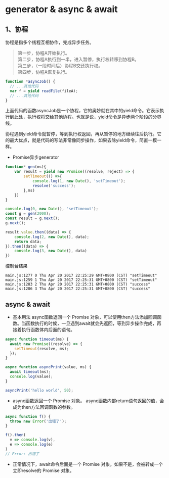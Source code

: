 # generator & async & await
## 1、协程
协程是指多个线程互相协作，完成异步任务。
> 第一步，协程A开始执行。  
> 第二步，协程A执行到一半，进入暂停，执行权转移到协程B。  
> 第三步，（一段时间后）协程B交还执行权。  
> 第四步，协程A恢复执行。  
```javascript
function *asyncJob() {
  // ...其他代码
  var f = yield readFile(fileA);
  // ...其他代码
}
```
上面代码的函数asyncJob是一个协程，它的奥妙就在其中的yield命令。它表示执行到此处，执行权将交给其他协程。也就是说，yield命令是异步两个阶段的分界线。

协程遇到yield命令就暂停，等到执行权返回，再从暂停的地方继续往后执行。它的最大优点，就是代码的写法非常像同步操作，如果去除yield命令，简直一模一样。

* Promise异步generator
```javascript
function* gen(ms){
    var result = yield new Promise((resolve, reject) => {
        setTimeout(() =>{
            console.log(1, new Date(), 'setTimeout');
            resolve('success');
        },ms)
    })
}

console.log(0, new Date(), 'setTimeout');
const g = gen(2000);
const result = g.next();
g.next();

result.value.then((data) => {
    console.log(2, new Date(), data);
    return data;
}).then((data) => {
    console.log(3, new Date(), data)
})
```

控制台结果
```
main.js:1277 0 Thu Apr 20 2017 22:25:29 GMT+0800 (CST) "setTimeout"
main.js:1259 1 Thu Apr 20 2017 22:25:31 GMT+0800 (CST) "setTimeout"
main.js:1283 2 Thu Apr 20 2017 22:25:31 GMT+0800 (CST) "success"
main.js:1286 3 Thu Apr 20 2017 22:25:31 GMT+0800 (CST) "success"
```


## async & await
* 基本用法
async函数返回一个 Promise 对象，可以使用then方法添加回调函数。当函数执行的时候，一旦遇到await就会先返回，等到异步操作完成，再接着执行函数体内后面的语句。
```javascript
async function timeout(ms) {
  await new Promise((resolve) => {
    setTimeout(resolve, ms);
  });
}

async function asyncPrint(value, ms) {
  await timeout(ms);
  console.log(value);
}

asyncPrint('hello world', 50);
```

* async函数返回一个 Promise 对象。
async函数内部return语句返回的值，会成为then方法回调函数的参数。
```javascript
async function f() {
  throw new Error('出错了');
}

f().then(
  v => console.log(v),
  e => console.log(e)
)
// Error: 出错了
```

* 正常情况下，await命令后面是一个 Promise 对象。如果不是，会被转成一个立即resolve的 Promise 对象。
